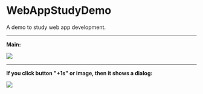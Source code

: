 # WebAppStudyDemo

A demo to study web app development.

---
**Main:**

![](https://github.com/frogfans/WebAppStudyDemo/blob/master/res/main.png)

---
**If you click button "+1s" or image, then it shows a dialog:**

![](https://github.com/frogfans/WebAppStudyDemo/blob/master/res/dialog.png)